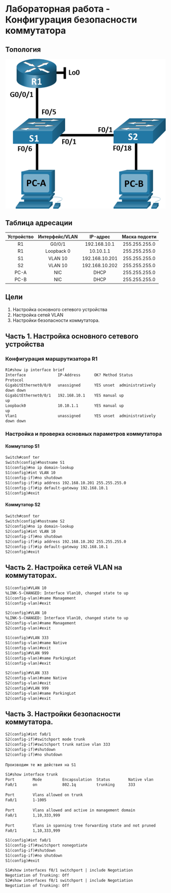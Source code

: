 # Лабораторная работа - Конфигурация безопасности коммутатора 
## Топология
![alt lext](https://github.com/V1RaJ97/OTUS-NE/blob/6922f1da93b805877a8d3bd7729058cc0962078a/Labs/Lab09/%D0%A2%D0%BE%D0%BF%D0%BE%D0%BB%D0%BE%D0%B3%D0%B8%D1%8F.png)

## Таблица адресации
| Устройство |  Интерфейс/VLAN  |     IP-адрес   | Маска подсети |
|:----------:|:----------------:|:--------------:|:-------------:|
|     R1     |      G0/0/1      |  192.168.10.1  | 255.255.255.0 |
|     R1     |    Loopback 0    |    10.10.1.1   | 255.255.255.0 |
|     S1     |      VLAN 10     | 192.168.10.201 | 255.255.255.0 |
|     S2     |      VLAN 10     | 192.168.10.202 | 255.255.255.0 |
|    PC-A    |        NIC       |      DHCP      | 255.255.255.0 |
|    PC-B    |        NIC       |      DHCP      | 255.255.255.0 |

## Цели
1. Настройка основного сетевого устройства
2. Настройка сетей VLAN
3. Настройки безопасности коммутатора.

## Часть 1. Настройка основного сетевого устройства
### Конфигурация маршрутизатора R1
```
R1#show ip interface brief
Interface              IP-Address      OK? Method Status                Protocol 
GigabitEthernet0/0/0   unassigned      YES unset  administratively down down 
GigabitEthernet0/0/1   192.168.10.1    YES manual up                    up 
Loopback0              10.10.1.1       YES manual up                    up 
Vlan1                  unassigned      YES unset  administratively down down
```
### Настройка и проверка основных параметров коммутатора
#### Коммутатор S1
```
Switch#conf ter
Switch(config)#hostname S1
S1(config)#no ip domain-lookup
S1(config)#int VLAN 10
S1(config-if)#no shutdown 
S1(config-if)#ip address 192.168.10.201 255.255.255.0
S1(config-if)#ip default-gateway 192.168.10.1
S1(config)#exit
```
#### Коммутатор S2
```
Switch#conf ter
Switch(config)#hostname S2
S2(config)#no ip domain-lookup
S2(config)#int VLAN 10
S2(config-if)#no shutdown 
S2(config-if)#ip address 192.168.10.202 255.255.255.0
S2(config-if)#ip default-gateway 192.168.10.1
S2(config)#exit
```

## Часть 2. Настройка сетей VLAN на коммутаторах.
```
S1(config)#VLAN 10
%LINK-5-CHANGED: Interface Vlan10, changed state to up
S1(config-vlan)#name Management
S1(config-vlan)#exit
```
```
S2(config)#VLAN 10
%LINK-5-CHANGED: Interface Vlan10, changed state to up
S2(config-vlan)#name Management
S2(config-vlan)#exit
```
```
S1(config)#VLAN 333
S1(config-vlan)#name Native
S1(config-vlan)#exit
S1(config)#VLAN 999
S1(config-vlan)#name ParkingLot
S1(config-vlan)#exit
```
```
S2(config)#VLAN 333
S2(config-vlan)#name Native
S2(config-vlan)#exit
S2(config)#VLAN 999
S2(config-vlan)#name ParkingLot
S2(config-vlan)#exit
```
## Часть 3. Настройки безопасности коммутатора.
```
S2(config)#int fa0/1
S2(config-if)#switchport mode trunk
S2(config-if)#switchport trunk native vlan 333
S2(config-if)#shutdown 
S2(config-if)#no shutdown

Производим те же действия на S1
```
```
S1#show interface trunk
Port        Mode         Encapsulation  Status        Native vlan
Fa0/1       on           802.1q         trunking      333

Port        Vlans allowed on trunk
Fa0/1       1-1005

Port        Vlans allowed and active in management domain
Fa0/1       1,10,333,999

Port        Vlans in spanning tree forwarding state and not pruned
Fa0/1       1,10,333,999
```
```
S1(config)#int fa0/1
S1(config-if)#switchport nonegotiate 
S1(config-if)#shutdown 
S1(config-if)#no shutdown 
S1(config)#exit
```
```
S1#show interfaces f0/1 switchport | include Negotiation
Negotiation of Trunking: Off
S2#show interfaces f0/1 switchport | include Negotiation
Negotiation of Trunking: Off
```
